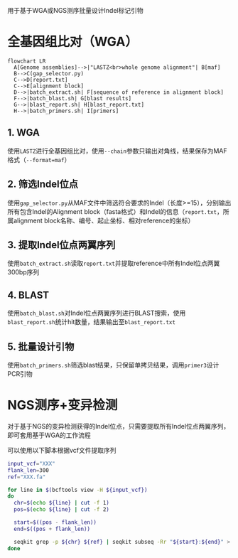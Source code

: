 用于基于WGA或NGS测序批量设计Indel标记引物

# 全基因组比对（WGA）

```mermaid
flowchart LR
  A[Genome assemblies]-->|"LASTZ<br>whole genome alignment"| B[maf]
  B-->C(gap_selector.py)
  C-->D[report.txt]
  C-->E[alignment block]
  D-->|batch_extract.sh| F[sequence of reference in alignment block]
  F-->|batch_blast.sh| G[blast results]
  G-->|blast_report.sh| H[blast_report.txt]
  H-->|batch_primers.sh| I[primers]
```
## 1. WGA

使用`LASTZ`进行全基因组比对，使用`--chain`参数只输出对角线，结果保存为MAF格式（`--format=maf`）

## 2. 筛选Indel位点

使用`gap_selector.py`从MAF文件中筛选符合要求的Indel（长度>=15），分别输出所有包含Indel的Alignment block（fasta格式）和Indel的信息（`report.txt`，所属alignment block名称、编号、起止坐标、相对reference的坐标）

## 3. 提取Indel位点两翼序列

使用`batch_extract.sh`读取`report.txt`并提取reference中所有Indel位点两翼300bp序列

## 4. BLAST

使用`batch_blast.sh`对Indel位点两翼序列进行BLAST搜索，使用`blast_report.sh`统计hit数量，结果输出至`blast_report.txt`

## 5. 批量设计引物

使用`batch_primers.sh`筛选blast结果，只保留单拷贝结果，调用`primer3`设计PCR引物

# NGS测序+变异检测

对于基于NGS的变异检测获得的Indel位点，只需要提取所有Indel位点两翼序列，即可套用基于WGA的工作流程

可以使用以下脚本根据vcf文件提取序列

```sh
input_vcf="XXX"
flank_len=300
ref="XXX.fa"

for line in $(bcftools view -H ${input_vcf})
do
  chr=$(echo ${line} | cut -f 1)
  pos=$(echo ${line} | cut -f 2)

  start=$((pos - flank_len))
  end=$((pos + flank_len))

  seqkit grep -p ${chr} ${ref} | seqkit subseq -Rr "${start}:${end}" > seqextr/${chr}_${pos}.fa
done
```
